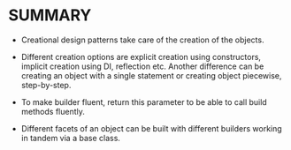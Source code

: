 # SUMMARY

* Creational design patterns take care of the creation of the objects.

* Different creation options are explicit creation using constructors, implicit creation using DI, reflection etc. Another difference can be creating an object with a single statement or creating object piecewise, step-by-step.

* To make builder fluent, return this parameter to be able to call build methods fluently.

* Different facets of an object can be built with different builders working in tandem via a base class.
